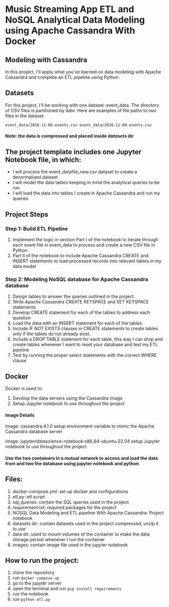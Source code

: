 #  Music Streaming App ETL and NoSQL Analytical Data Modeling using Apache Cassandra With Docker

## Modeling with Cassandra
In this project, I'll apply what you've learned on data modeling with Apache Cassandra and complete an ETL pipeline using Python.

## Datasets
For this project, I'll be working with one dataset: event_data.
The directory of CSV files is partitioned by date.
Here are examples of file paths to two files in the dataset:

`event_data/2018-11-08-events.csv
event_data/2018-11-09-events.csv`

#### Note: the data is compressed and placed inside _datasets_ dir

## The project template includes one Jupyter Notebook file, in which:
- I will process the event_datafile_new.csv dataset to create a denormalized dataset
- I will model the data tables keeping in mind the analytical queries to be run
- I will load the data into tables I create in Apache Cassandra and run my queries

## Project Steps 
### Step 1: Build ETL Pipeline
1. Implement the logic in section Part I of the notebook to iterate through each event file in event_data to process and create a new CSV file in Python
2. Part II of the notebook to include Apache Cassandra CREATE and INSERT statements to load processed records into relevant tables in my data model

### Step 2: Modeling NoSQL database for Apache Cassandra database
1. Design tables to answer the queries outlined in the project
2. Write Apache Cassandra CREATE KEYSPACE and SET KEYSPACE statements
3. Develop CREATE statement for each of the tables to address each question
4. Load the data with an INSERT statement for each of the tables
5. Include IF NOT EXISTS clauses in CREATE statements to create tables only if the tables do not already exist.
6. Include a DROP TABLE statement for each table, this way I can drop and create tables whenever I want to reset your database and test my ETL pipeline
7. Test by running the proper select statements with the correct WHERE clause


## Docker
Docker is used to:
1. Develop the data servers using the Cassandra image
2. Setup Jupyter notebook to use throughout the project

#### Image Details
image: cassandra:4.1.0
setup environment variable to mimic the Apache Cassandra database server

image: jupyter/datascience-notebook:x86_64-ubuntu-22.04
setup Jupyter notebook to use throughout the project

#### Use the two containers in a mutual network to access and load the data from and two the database using jupyter notebook and python

## Files:
1. docker-compose.yml: set up docker and configurations
2. etl.py: etl script
3. sql_queries: contain the SQL queries used in the project
4. requirement.txt: required packages for the project
5. NOSQL Data Modeling and ETL pipeline With Apache Cassandra: Project notebook
6. datasets dir: contain datasets used in the project compressed, unzip it to use
7. data dir: used to mount volumes of the container to make the data storage persist whenever I run the container
8. images: contain image file used in the jupyter notebook

## How to run the project:
1. clone the repository
2. run `docker compose up`
3. go to the jupyter server 
4. open the terminal and run `pip install requirements`
5. run the notebook
6. run `python etl.py`
